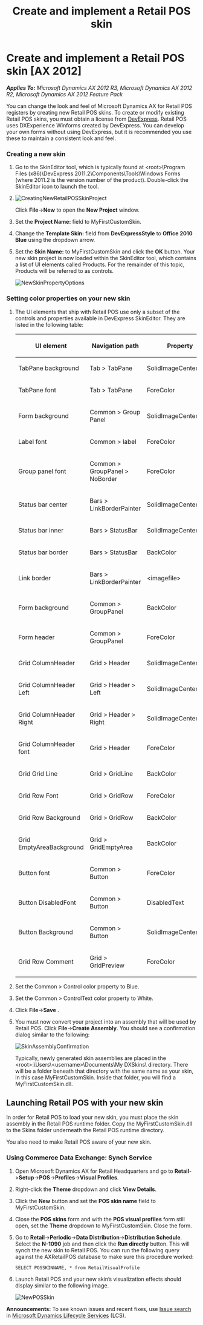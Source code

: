﻿---
title: Create and implement a Retail POS skin
TOCTitle: Create and implement a Retail POS skin
ms:assetid: 9084b4f5-9cbe-4d83-bdb1-00608f307336
ms:mtpsurl: https://technet.microsoft.com/en-us/library/JJ937979(v=AX.60)
ms:contentKeyID: 50950767
ms.date: 05/18/2015
mtps_version: v=AX.60
---

# Create and implement a Retail POS skin [AX 2012]


_**Applies To:** Microsoft Dynamics AX 2012 R3, Microsoft Dynamics AX 2012 R2, Microsoft Dynamics AX 2012 Feature Pack_

You can change the look and feel of Microsoft Dynamics AX for Retail POS registers by creating new Retail POS skins. To create or modify existing Retail POS skins, you must obtain a license from [DevExpress](http://www.devexpress.com/). Retail POS uses DXExperience Winforms created by DevExpress. You can develop your own forms without using DevExpress, but it is recommended you use these to maintain a consistent look and feel.

### Creating a new skin

1.  Go to the SkinEditor tool, which is typically found at \<root\>\\Program Files (x86)\\DevExpress 2011.2\\Components\\Tools\\Windows Forms (where 2011.2 is the version number of the product). Double-click the SkinEditor icon to launch the tool.

2.  ![CreatingNewRetailPOSSkinProject](images/JJ937979.CreatingNewRetailPOSSkinProject(en-us,AX.60).png "CreatingNewRetailPOSSkinProject")
    
    Click **File**-\>**New** to open the **New Project** window.

3.  Set the **Project Name:** field to MyFirstCustomSkin.

4.  Change the **Template Skin:** field from **DevExpressStyle** to **Office 2010 Blue** using the dropdown arrow.

5.  Set the **Skin Name:** to MyFirstCustomSkin and click the **OK** button. Your new skin project is now loaded within the SkinEditor tool, which contains a list of UI elements called Products. For the remainder of this topic, Products will be referred to as controls.
    
    ![NewSkinPropertyOptions](images/JJ937979.NewSkinPropertyOptions(en-us,AX.60).png "NewSkinPropertyOptions")

### Setting color properties on your new skin

1.  The UI elements that ship with Retail POS use only a subset of the controls and properties available in DevExpress SkinEditor. They are listed in the following table:
    
    <table>
    <colgroup>
    <col style="width: 33%" />
    <col style="width: 33%" />
    <col style="width: 33%" />
    </colgroup>
    <thead>
    <tr class="header">
    <th><p>UI element</p></th>
    <th><p>Navigation path</p></th>
    <th><p>Property</p></th>
    </tr>
    </thead>
    <tbody>
    <tr class="odd">
    <td><p>TabPane background</p></td>
    <td><p>Tab &gt; TabPane</p></td>
    <td><p>SolidImageCenterColor</p></td>
    </tr>
    <tr class="even">
    <td><p>TabPane font</p></td>
    <td><p>Tab &gt; TabPane</p></td>
    <td><p>ForeColor</p></td>
    </tr>
    <tr class="odd">
    <td><p>Form background</p></td>
    <td><p>Common &gt; Group Panel</p></td>
    <td><p>SolidImageCenterColor</p></td>
    </tr>
    <tr class="even">
    <td><p>Label font</p></td>
    <td><p>Common &gt; label</p></td>
    <td><p>ForeColor</p></td>
    </tr>
    <tr class="odd">
    <td><p>Group panel font</p></td>
    <td><p>Common &gt; GroupPanel &gt; NoBorder</p></td>
    <td><p>ForeColor</p></td>
    </tr>
    <tr class="even">
    <td><p>Status bar center</p></td>
    <td><p>Bars &gt; LinkBorderPainter</p></td>
    <td><p>SolidImageCenterColor</p></td>
    </tr>
    <tr class="odd">
    <td><p>Status bar inner</p></td>
    <td><p>Bars &gt; StatusBar</p></td>
    <td><p>SolidImageCenterColor</p></td>
    </tr>
    <tr class="even">
    <td><p>Status bar border</p></td>
    <td><p>Bars &gt; StatusBar</p></td>
    <td><p>BackColor</p></td>
    </tr>
    <tr class="odd">
    <td><p>Link border</p></td>
    <td><p>Bars &gt; LinkBorderPainter</p></td>
    <td><p>&lt;imagefile&gt;</p></td>
    </tr>
    <tr class="even">
    <td><p>Form background</p></td>
    <td><p>Common &gt; GroupPanel</p></td>
    <td><p>BackColor</p></td>
    </tr>
    <tr class="odd">
    <td><p>Form header</p></td>
    <td><p>Common &gt; GroupPanel</p></td>
    <td><p>ForeColor</p></td>
    </tr>
    <tr class="even">
    <td><p>Grid ColumnHeader</p></td>
    <td><p>Grid &gt; Header</p></td>
    <td><p>SolidImageCenterColor</p></td>
    </tr>
    <tr class="odd">
    <td><p>Grid ColumnHeader Left</p></td>
    <td><p>Grid &gt; Header &gt; Left</p></td>
    <td><p>SolidImageCenterColor</p></td>
    </tr>
    <tr class="even">
    <td><p>Grid ColumnHeader Right</p></td>
    <td><p>Grid &gt; Header &gt; Right</p></td>
    <td><p>SolidImageCenterColor</p></td>
    </tr>
    <tr class="odd">
    <td><p>Grid ColumnHeader font</p></td>
    <td><p>Grid &gt; Header</p></td>
    <td><p>ForeColor</p></td>
    </tr>
    <tr class="even">
    <td><p>Grid Grid Line</p></td>
    <td><p>Grid &gt; GridLine</p></td>
    <td><p>BackColor</p></td>
    </tr>
    <tr class="odd">
    <td><p>Grid Row Font</p></td>
    <td><p>Grid &gt; GridRow</p></td>
    <td><p>ForeColor</p></td>
    </tr>
    <tr class="even">
    <td><p>Grid Row Background</p></td>
    <td><p>Grid &gt; GridRow</p></td>
    <td><p>BackColor</p></td>
    </tr>
    <tr class="odd">
    <td><p>Grid EmptyAreaBackground</p></td>
    <td><p>Grid &gt; GridEmptyArea</p></td>
    <td><p>BackColor</p></td>
    </tr>
    <tr class="even">
    <td><p>Button font</p></td>
    <td><p>Common &gt; Button</p></td>
    <td><p>ForeColor</p></td>
    </tr>
    <tr class="odd">
    <td><p>Button DisabledFont</p></td>
    <td><p>Common &gt; Button</p></td>
    <td><p>DisabledText</p></td>
    </tr>
    <tr class="even">
    <td><p>Button Background</p></td>
    <td><p>Common &gt; Button</p></td>
    <td><p>SolidImageCenterColor</p></td>
    </tr>
    <tr class="odd">
    <td><p>Grid Row Comment</p></td>
    <td><p>Grid &gt; GridPreview</p></td>
    <td><p>ForeColor</p></td>
    </tr>
    </tbody>
    </table>


2.  Set the Common \> Control color property to Blue.

3.  Set the Common \> ControlText color property to White.

4.  Click **File**-\>**Save** .

5.  You must now convert your project into an assembly that will be used by Retail POS. Click **File**-\>**Create Assembly**. You should see a confirmation dialog similar to the following:
    
    ![SkinAssemblyConfirmation](images/JJ937979.SkinAssemblyConfirmation(en-us,AX.60).png "SkinAssemblyConfirmation")
    
    Typically, newly generated skin assemblies are placed in the \<root\>:\\Users\\\<username\>\\Documents\\My DXSkins\\ directory. There will be a folder beneath that directory with the same name as your skin, in this case MyFirstCustomSkin. Inside that folder, you will find a MyFirstCustomSkin.dll.

## Launching Retail POS with your new skin

In order for Retail POS to load your new skin, you must place the skin assembly in the Retail POS runtime folder. Copy the MyFirstCustomSkin.dll to the Skins folder underneath the Retail POS runtime directory.

You also need to make Retail POS aware of your new skin.

### Using Commerce Data Exchange: Synch Service

1.  Open Microsoft Dynamics AX for Retail Headquarters and go to **Retail**-\>**Setup**-\>**POS**-\>**Profiles**-\>**Visual Profiles**.

2.  Right-click the **Theme** dropdown and click **View Details**.

3.  Click the **New** button and set the **POS skin name** field to MyFirstCustomSkin.

4.  Close the **POS skins** form and with the **POS visual profiles** form still open, set the **Theme** dropdown to MyFirstCustomSkin. Close the form.

5.  Go to **Retail**-\>**Periodic**-\>**Data Distribution**-\>**Distribution Schedule**. Select the **N-1090** job and then click the **Run directly** button. This will synch the new skin to Retail POS. You can run the following query against the AXRetailPOS database to make sure this procedure worked:
    
        SELECT POSSKINNAME, * from RetailVisualProfile

6.  Launch Retail POS and your new skin’s visualization effects should display similar to the following image.
    
    ![NewPOSSkin](images/JJ937979.NewSkin(en-us,AX.60).png "NewPOSSkin")

  
**Announcements:** To see known issues and recent fixes, use [Issue search](http://go.microsoft.com/fwlink/?linkid=389258) in [Microsoft Dynamics Lifecycle Services](http://go.microsoft.com/fwlink/?linkid=306505) (LCS).


